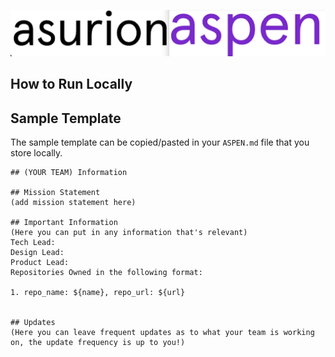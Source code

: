 ![logo](./docs/logo.png)

## How to Run Locally

## Sample Template

The sample template can be copied/pasted in your `ASPEN.md` file that you store locally.

```
## (YOUR TEAM) Information

## Mission Statement
(add mission statement here)

## Important Information
(Here you can put in any information that's relevant)
Tech Lead:
Design Lead:
Product Lead:
Repositories Owned in the following format:

1. repo_name: ${name}, repo_url: ${url}


## Updates
(Here you can leave frequent updates as to what your team is working on, the update frequency is up to you!)
```
